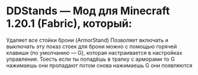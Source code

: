 # DDStands — Мод для Minecraft 1.20.1 (Fabric), который:

Удаляет все стойки брони (ArmorStand)
Позволяет включать и выключать эту показ стоек для брони можно с помощью горячей клавиши (по умолчанию — G), которая настраивается в настройках управления.
Тоесть если ты попадёшь в трапку с арморами то G нажимаешь они пропадают
потом снова нажимаешь G они появляются
